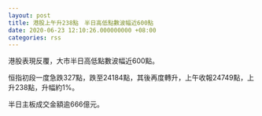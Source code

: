 ```yaml
---
layout: post
title: 港股上午升238點　半日高低點數波幅近600點
date: 2020-06-23 12:10:26.000000000 +08:00
categories: rss
---
```


港股表現反覆，大市半日高低點數波幅近600點。

恒指初段一度急跌327點，跌至24184點，其後再度轉升，上午收報24749點，上升238點，升幅約1%。

半日主板成交金額逾666億元。
